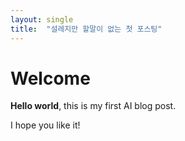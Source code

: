 ```yaml
---
layout: single
title:  "설레지만 할말이 없는 첫 포스팅"
---
```


# Welcome

**Hello world**, this is my first AI blog post.

I hope you like it!
